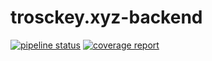 # trosckey.xyz-backend

[![pipeline status](https://gitlab.com/trosckey/trosckey-xyz-backend/badges/main/pipeline.svg)](https://gitlab.com/trosckey/trosckey-xyz-backend/-/commits/main)
[![coverage report](https://gitlab.com/trosckey/trosckey-xyz-backend/badges/main/coverage.svg)](https://gitlab.com/trosckey/trosckey-xyz-backend/-/commits/main)

